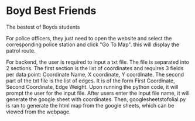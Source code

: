 # Boyd Best Friends
 The bestest of Boyds students

For police officers, they just need to open the website and select the corresponding police station and click "Go To Map". this will display the patrol route. 

For backend, the user is required to input a txt file. The file is separated into 2 sections. The first section is the list of coordinates and requires 3 fields per data point: Coordinate Name, X coordinate, Y coordinate. The second part of the txt file is the list of edges. It is of the form First Coordinate, Second Coordinate, Edge Weight. Upon running the python code, it will prompt the user for the input file. After users enter the input file name, it will generate the google sheet with coordinates. Then, googlesheetstofolial.py is ran to generate the html map from the google sheets, which can be viewed from the webpage.